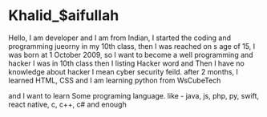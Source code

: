 # Khalid_$aifullah
Hello, I am developer and I am from Indian, I started the coding and programming jueorny in my 10th class, then I was reached on s
age of 15, I was born at 1 October 2009, so 
I want to become a well programming and hacker
I was in 10th class then I listing Hacker word and Then I have no knowledge about hacker I mean cyber security feild.
after 2 months, I learned HTML, CSS and I am learning python from WsCubeTech

and I want to learn Some programing language. like - java, js, php, py, swift, react native, c, c++, c# and enough
